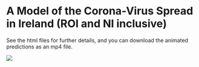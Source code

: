 # A Model of the Corona-Virus Spread in Ireland (ROI and NI inclusive)

See the html files for further details, and you can download the animated predictions as an mp4 file.

<img src="https://i.imgur.com/d5CuVz4.png">
